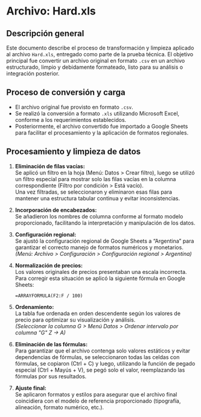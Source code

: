 # Archivo: Hard.xls

## Descripción general

Este documento describe el proceso de transformación y limpieza aplicado al archivo `Hard.xls`, entregado como parte de la prueba técnica. El objetivo principal fue convertir un archivo original en formato `.csv` en un archivo estructurado, limpio y debidamente formateado, listo para su análisis o integración posterior.

## Proceso de conversión y carga

- El archivo original fue provisto en formato `.csv`.
- Se realizó la conversión a formato `.xls` utilizando Microsoft Excel, conforme a los requerimientos establecidos.
- Posteriormente, el archivo convertido fue importado a Google Sheets para facilitar el procesamiento y la aplicación de formatos regionales.

## Procesamiento y limpieza de datos

1. **Eliminación de filas vacías:**  
   Se aplicó un filtro en la hoja (Menú: Datos > Crear filtro), luego se utilizó un filtro especial para mostrar solo las filas vacías en la columna correspondiente (Filtro por condición > Está vacío).  
   Una vez filtradas, se seleccionaron y eliminaron esas filas para mantener una estructura tabular continua y evitar inconsistencias.

2. **Incorporación de encabezados:**  
   Se añadieron los nombres de columna conforme al formato modelo proporcionado, facilitando la interpretación y manipulación de los datos.

3. **Configuración regional:**  
   Se ajustó la configuración regional de Google Sheets a “Argentina” para garantizar el correcto manejo de formatos numéricos y monetarios.  
   *(Menú: Archivo > Configuración > Configuración regional > Argentina)*

4. **Normalización de precios:**  
   Los valores originales de precios presentaban una escala incorrecta. Para corregir esta situación se aplicó la siguiente fórmula en Google Sheets:  

   ```excel
   =ARRAYFORMULA(F2:F / 100)
5. **Ordenamiento:**  
   La tabla fue ordenada en orden descendente según los valores de precio para optimizar su visualización y análisis.  
   *(Seleccionar la columna G > Menú Datos > Ordenar intervalo por columna "G" Z → A)*

6. **Eliminación de las fórmulas:**  
   Para garantizar que el archivo contenga solo valores estáticos y evitar dependencias de fórmulas, se seleccionaron todas las celdas con fórmulas, se copiaron (Ctrl + C) y luego, utilizando la función de pegado especial (Ctrl + Mayús + V), se pegó solo el valor, reemplazando las fórmulas por sus resultados.

7. **Ajuste final:**  
   Se aplicaron formatos y estilos para asegurar que el archivo final coincidiera con el modelo de referencia proporcionado (tipografía, alineación, formato numérico, etc.).

